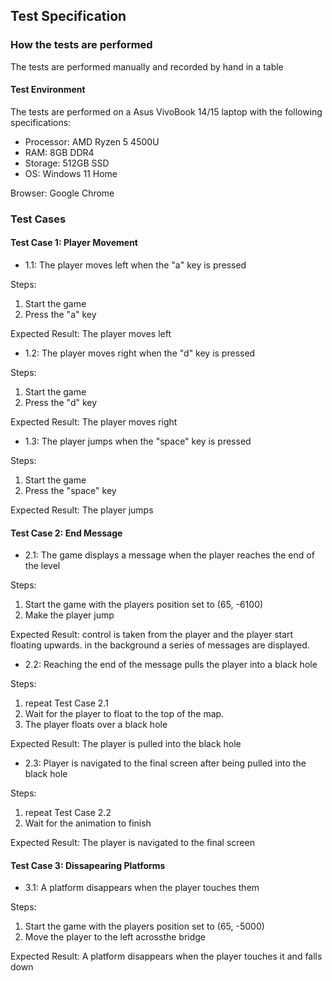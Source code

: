 ## Test Specification

### How the tests are performed

The tests are performed manually and recorded by hand in a table

#### Test Environment

The tests are performed on a Asus VivoBook 14/15 laptop with the following specifications:

- Processor: AMD Ryzen 5 4500U
- RAM: 8GB DDR4
- Storage: 512GB SSD
- OS: Windows 11 Home

Browser: Google Chrome

### Test Cases

#### Test Case 1: Player Movement

- 1.1: The player moves left when the "a" key is pressed

Steps:

1. Start the game
2. Press the "a" key

Expected Result: The player moves left

- 1.2: The player moves right when the "d" key is pressed

Steps:

1. Start the game
2. Press the "d" key

Expected Result: The player moves right

- 1.3: The player jumps when the "space" key is pressed

Steps:

1. Start the game
2. Press the "space" key

Expected Result: The player jumps

#### Test Case 2: End Message

- 2.1: The game displays a message when the player reaches the end of the level

Steps:

1. Start the game with the players position set to (65, -6100)
2. Make the player jump

Expected Result: control is taken from the player and the player start floating upwards. in the background a series of messages are displayed.

- 2.2: Reaching the end of the message pulls the player into a black hole

Steps:

1. repeat Test Case 2.1
2. Wait for the player to float to the top of the map.
3. The player floats over a black hole

Expected Result: The player is pulled into the black hole

- 2.3: Player is navigated to the final screen after being pulled into the black hole

Steps:

1. repeat Test Case 2.2
2. Wait for the animation to finish

Expected Result: The player is navigated to the final screen

#### Test Case 3: Dissapearing Platforms

- 3.1: A platform disappears when the player touches them

Steps:

1. Start the game with the players position set to (65, -5000)
2. Move the player to the left acrossthe bridge

Expected Result: A platform disappears when the player touches it and falls down
